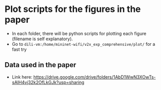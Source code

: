 # Plot scripts for the figures in the paper

* In each folder, there will be python scripts for plotting each figure (filename is self explanatory).  
* Go to `dili-vm:/home/mininet-wifi/v2x_exp_comprehensive/plot/` for a fast try

## Data used in the paper
* Link here: https://drive.google.com/drive/folders/1AbD1WwN3XOwTs-sAIH4vj32k2OfLkGJk?usp=sharing

